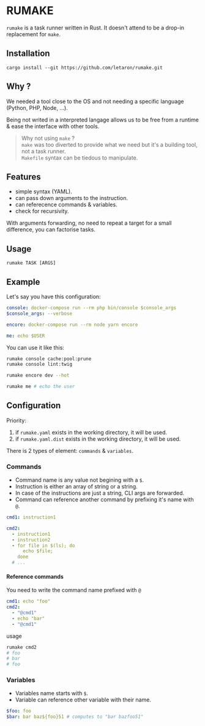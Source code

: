 # RUMAKE

`rumake` is a task runner written in Rust. It doesn't attend to be a drop-in replacement for `make`.

## Installation

```shell
cargo install --git https://github.com/letaron/rumake.git
```

## Why ?

We needed a tool close to the OS and not needing a specific language (Python, PHP, Node, ...).

Being not writed in a interpreted langage allows us to be free from a runtime & ease the interface with other tools.

> Why not using `make` ? \
> `make` was too diverted to provide what we need but it's a building tool, not a task runner. \
> `Makefile` syntax can be tiedous to manipulate.

## Features

- simple syntax (YAML).
- can pass down arguments to the instruction.
- can referecence commands & variables.
- check for recursivity.

With arguments forwarding, no need to repeat a target for a small difference, you can factorise tasks.

## Usage

`rumake TASK [ARGS]`

## Example

Let's say you have this configuration:
```yaml
console: docker-compose run --rm php bin/console $console_args
$console_args: --verbose

encore: docker-compose run --rm node yarn encore

me: echo $USER
```

You can use it like this:
```bash
rumake console cache:pool:prune
rumake console lint:twig

rumake encore dev --hot

rumake me # echo the user
```

## Configuration

Priority:
1. if `rumake.yaml` exists in the working directory, it will be used.
2. if `rumake.yaml.dist` exists in the working directory, it will be used.

There is 2 types of element: `commands` & `variables`.

### Commands

- Command name is any value not begining with a `$`.
- Instruction is either an array of string or a string.
- In case of the instructions are just a string, CLI args are forwarded.
- Command can reference another command by prefixing it's name with `@`.

```yaml
cmd1: instruction1

cmd2:
  - instruction1
  - instruction2
  - for file in $(ls); do
      echo $file;
    done
  # ...
```

#### Reference commands

You need to write the command name prefixed with `@`

```yaml
cmd1: echo "foo"
cmd2:
  - "@cmd1"
  - echo "bar"
  - "@cmd1"
```

usage
```bash
rumake cmd2
# foo
# bar
# foo
```

### Variables

 - Variables name starts with `$`.
 - Variable can reference other variable with their name.

```yaml
$foo: foo
$bar: bar baz${foo}51 # computes to "bar bazfoo51"
```
